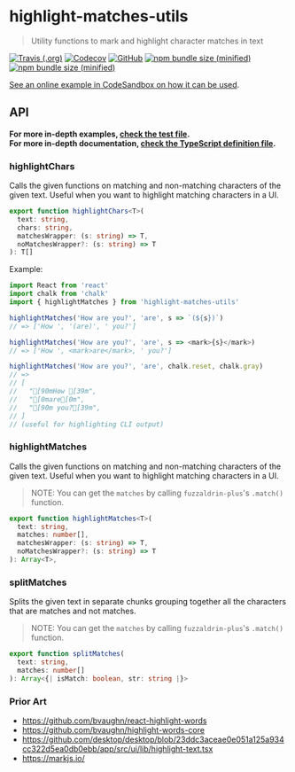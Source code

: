# highlight-matches-utils

> Utility functions to mark and highlight character matches in text

[![Travis (.org)](https://img.shields.io/travis/reyronald/highlight-matches-utils.svg)](https://travis-ci.org/reyronald/highlight-matches-utils)
[![Codecov](https://img.shields.io/codecov/c/github/reyronald/highlight-matches-utils.svg)](https://codecov.io/gh/reyronald/highlight-matches-utils)
[![GitHub](https://img.shields.io/github/license/reyronald/highlight-matches-utils.svg)](https://github.com/reyronald/highlight-matches-utils/blob/master/LICENSE)
[![npm bundle size (minified)](https://img.shields.io/bundlephobia/min/highlight-matches-utils.svg)](https://unpkg.com/highlight-matches-utils/)
[![npm bundle size (minified)](https://img.shields.io/bundlephobia/minzip/highlight-matches-utils.svg)](https://unpkg.com/highlight-matches-utils/)

[See an online example in CodeSandbox on how it can be used](https://codesandbox.io/s/71nom6zl21).

## API

**For more in-depth examples, [check the test file](./index.test.js).**  
**For more in-depth documentation, [check the TypeScript definition file](./index.d.ts).**

### highlightChars

Calls the given functions on matching and non-matching characters
of the given text. Useful when you want to highlight matching characters
in a UI.

```ts
export function highlightChars<T>(
  text: string,
  chars: string,
  matchesWrapper: (s: string) => T,
  noMatchesWrapper?: (s: string) => T
): T[]
```

Example:

```js
import React from 'react'
import chalk from 'chalk'
import { highlightMatches } from 'highlight-matches-utils'

highlightMatches('How are you?', 'are', s => `(${s})`)
// => ['How ', '(are)', ' you?']

highlightMatches('How are you?', 'are', s => <mark>{s}</mark>)
// => ['How ', <mark>are</mark>, ' you?']

highlightMatches('How are you?', 'are', chalk.reset, chalk.gray)
// =>
// [
//   "[90mHow [39m",
//   "[0mare[0m",
//   "[90m you?[39m",
// ]
// (useful for highlighting CLI output)
```

### highlightMatches

Calls the given functions on matching and non-matching characters
of the given text. Useful when you want to highlight matching characters
in a UI.

> NOTE: You can get the `matches` by calling `fuzzaldrin-plus`'s `.match()` function.

```ts
export function highlightMatches<T>(
  text: string,
  matches: number[],
  matchesWrapper: (s: string) => T,
  noMatchesWrapper?: (s: string) => T
): Array<T>,
```

### splitMatches

Splits the given text in separate chunks grouping together
all the characters that are matches and not matches.

> NOTE: You can get the `matches` by calling `fuzzaldrin-plus`'s `.match()` function.

```ts
export function splitMatches(
  text: string,
  matches: number[]
): Array<{| isMatch: boolean, str: string |}>
```

### Prior Art

- https://github.com/bvaughn/react-highlight-words
- https://github.com/bvaughn/highlight-words-core
- https://github.com/desktop/desktop/blob/23ddc3aceae0e051a125a934cc322d5ea0db0ebb/app/src/ui/lib/highlight-text.tsx
- https://markjs.io/
